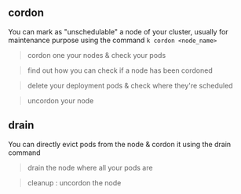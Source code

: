 ## cordon

You can mark as "unschedulable" a node of your cluster, usually for maintenance purpose using the command `k cordon <node_name>`

> cordon one your nodes & check your pods

> find out how you can check if a node has been cordoned

> delete your deployment pods & check where they're scheduled

> uncordon your node

## drain

You can directly evict pods from the node & cordon it using the drain command

> drain the node where all your pods are

> cleanup : uncordon the node